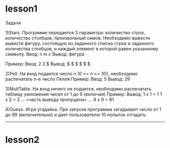 # lesson1

Задачи

1)Stars.
Программе передается 3 параметра: количество строк, количество столбцов, произвольный симов. Необходимо вывести вывести фигуру, состоящую из заданного списка строк и заданного количества столбцов, и каждый элемент в которой равен указанному символу.
Ввод: n m c
Вывод: фигура

Пример:
Ввод: 
2 3 $
Вывод:
$ $ $
$ $ $


2)Pell.
На вход подается число n (0 <= n <= 30), необходимо распечатать n-e число Пелля
Пример:
Ввод: 
5
Вывод:
29


3)MultTable. На вход ничего не подается, необходимо распечатать таблицу умножения чисел от 1 до 9 (включая)
Пример:
Вывод:
1 x 1 = 1
1 x 2 = 2
…
<часть вывода пропущена>
…
9 x 9 = 81

4)Guess. 
Игра угадайка. При запуске программа загадывает число от 1 до 99 (включительно) и дает пользователю 10 попыток отгадать.
____

# lesson2
